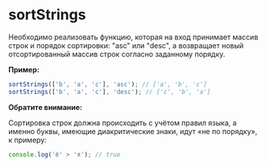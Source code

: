 # sortStrings

Необходимо реализовать функцию, которая на вход принимает массив строк и порядок сортировки: "asc" или "desc",
a возвращает новый отсортированный массив строк согласно заданному порядку.

**Пример:**

```js
sortStrings(['b', 'a', 'c'], 'asc'); // ['a', 'b', 'c']
sortStrings(['b', 'a', 'c'], 'desc'); // ['c', 'b', 'a']
```  

**Обратите внимание:** 

Сортировка строк должна происходить с учётом правил языка, а именно буквы, имеющие диакритические знаки, идут «не по порядку»,
к примеру:

```javascript
console.log('ё' > 'я'); // true
```
